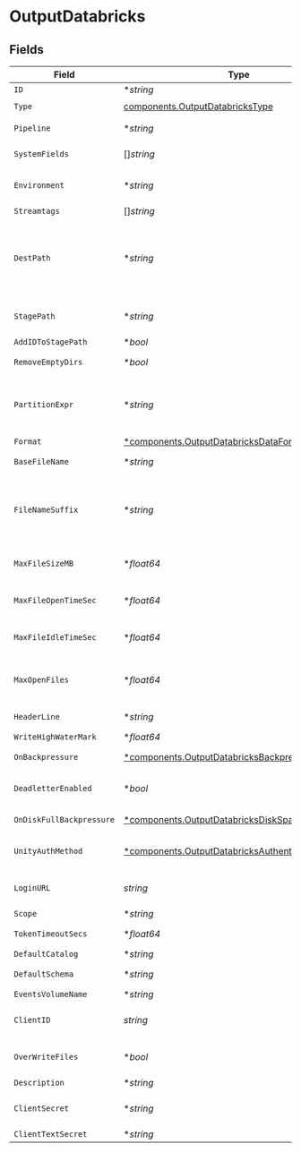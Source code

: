 # OutputDatabricks


## Fields

| Field                                                                                                                                                                                                                                                                          | Type                                                                                                                                                                                                                                                                           | Required                                                                                                                                                                                                                                                                       | Description                                                                                                                                                                                                                                                                    |
| ------------------------------------------------------------------------------------------------------------------------------------------------------------------------------------------------------------------------------------------------------------------------------ | ------------------------------------------------------------------------------------------------------------------------------------------------------------------------------------------------------------------------------------------------------------------------------ | ------------------------------------------------------------------------------------------------------------------------------------------------------------------------------------------------------------------------------------------------------------------------------ | ------------------------------------------------------------------------------------------------------------------------------------------------------------------------------------------------------------------------------------------------------------------------------ |
| `ID`                                                                                                                                                                                                                                                                           | **string*                                                                                                                                                                                                                                                                      | :heavy_minus_sign:                                                                                                                                                                                                                                                             | Unique ID for this output                                                                                                                                                                                                                                                      |
| `Type`                                                                                                                                                                                                                                                                         | [components.OutputDatabricksType](../../models/components/outputdatabrickstype.md)                                                                                                                                                                                             | :heavy_check_mark:                                                                                                                                                                                                                                                             | N/A                                                                                                                                                                                                                                                                            |
| `Pipeline`                                                                                                                                                                                                                                                                     | **string*                                                                                                                                                                                                                                                                      | :heavy_minus_sign:                                                                                                                                                                                                                                                             | Pipeline to process data before sending out to this output                                                                                                                                                                                                                     |
| `SystemFields`                                                                                                                                                                                                                                                                 | []*string*                                                                                                                                                                                                                                                                     | :heavy_minus_sign:                                                                                                                                                                                                                                                             | Fields to automatically add to events, such as cribl_pipe. Supports wildcards.                                                                                                                                                                                                 |
| `Environment`                                                                                                                                                                                                                                                                  | **string*                                                                                                                                                                                                                                                                      | :heavy_minus_sign:                                                                                                                                                                                                                                                             | Optionally, enable this config only on a specified Git branch. If empty, will be enabled everywhere.                                                                                                                                                                           |
| `Streamtags`                                                                                                                                                                                                                                                                   | []*string*                                                                                                                                                                                                                                                                     | :heavy_minus_sign:                                                                                                                                                                                                                                                             | Tags for filtering and grouping in @{product}                                                                                                                                                                                                                                  |
| `DestPath`                                                                                                                                                                                                                                                                     | **string*                                                                                                                                                                                                                                                                      | :heavy_minus_sign:                                                                                                                                                                                                                                                             | Optional path to prepend to files before uploading. Must be a JavaScript expression (which can evaluate to a constant value), enclosed in quotes or backticks. Can be evaluated only at init time. Example referencing a Global Variable: `myEventsVolumePath-${C.vars.myVar}` |
| `StagePath`                                                                                                                                                                                                                                                                    | **string*                                                                                                                                                                                                                                                                      | :heavy_minus_sign:                                                                                                                                                                                                                                                             | Filesystem location in which to buffer files before compressing and moving to final destination. Use performant, stable storage.                                                                                                                                               |
| `AddIDToStagePath`                                                                                                                                                                                                                                                             | **bool*                                                                                                                                                                                                                                                                        | :heavy_minus_sign:                                                                                                                                                                                                                                                             | Add the Output ID value to staging location                                                                                                                                                                                                                                    |
| `RemoveEmptyDirs`                                                                                                                                                                                                                                                              | **bool*                                                                                                                                                                                                                                                                        | :heavy_minus_sign:                                                                                                                                                                                                                                                             | Remove empty staging directories after moving files                                                                                                                                                                                                                            |
| `PartitionExpr`                                                                                                                                                                                                                                                                | **string*                                                                                                                                                                                                                                                                      | :heavy_minus_sign:                                                                                                                                                                                                                                                             | JavaScript expression defining how files are partitioned and organized. Default is date-based. If blank, Stream will fall back to the event's __partition field value – if present – otherwise to each location's root directory.                                              |
| `Format`                                                                                                                                                                                                                                                                       | [*components.OutputDatabricksDataFormat](../../models/components/outputdatabricksdataformat.md)                                                                                                                                                                                | :heavy_minus_sign:                                                                                                                                                                                                                                                             | Format of the output data                                                                                                                                                                                                                                                      |
| `BaseFileName`                                                                                                                                                                                                                                                                 | **string*                                                                                                                                                                                                                                                                      | :heavy_minus_sign:                                                                                                                                                                                                                                                             | JavaScript expression to define the output filename prefix (can be constant)                                                                                                                                                                                                   |
| `FileNameSuffix`                                                                                                                                                                                                                                                               | **string*                                                                                                                                                                                                                                                                      | :heavy_minus_sign:                                                                                                                                                                                                                                                             | JavaScript expression to define the output filename suffix (can be constant).  The `__format` variable refers to the value of the `Data format` field (`json` or `raw`).  The `__compression` field refers to the kind of compression being used (`none` or `gzip`).           |
| `MaxFileSizeMB`                                                                                                                                                                                                                                                                | **float64*                                                                                                                                                                                                                                                                     | :heavy_minus_sign:                                                                                                                                                                                                                                                             | Maximum uncompressed output file size. Files of this size will be closed and moved to final output location.                                                                                                                                                                   |
| `MaxFileOpenTimeSec`                                                                                                                                                                                                                                                           | **float64*                                                                                                                                                                                                                                                                     | :heavy_minus_sign:                                                                                                                                                                                                                                                             | Maximum amount of time to write to a file. Files open for longer than this will be closed and moved to final output location.                                                                                                                                                  |
| `MaxFileIdleTimeSec`                                                                                                                                                                                                                                                           | **float64*                                                                                                                                                                                                                                                                     | :heavy_minus_sign:                                                                                                                                                                                                                                                             | Maximum amount of time to keep inactive files open. Files open for longer than this will be closed and moved to final output location.                                                                                                                                         |
| `MaxOpenFiles`                                                                                                                                                                                                                                                                 | **float64*                                                                                                                                                                                                                                                                     | :heavy_minus_sign:                                                                                                                                                                                                                                                             | Maximum number of files to keep open concurrently. When exceeded, @{product} will close the oldest open files and move them to the final output location.                                                                                                                      |
| `HeaderLine`                                                                                                                                                                                                                                                                   | **string*                                                                                                                                                                                                                                                                      | :heavy_minus_sign:                                                                                                                                                                                                                                                             | If set, this line will be written to the beginning of each output file                                                                                                                                                                                                         |
| `WriteHighWaterMark`                                                                                                                                                                                                                                                           | **float64*                                                                                                                                                                                                                                                                     | :heavy_minus_sign:                                                                                                                                                                                                                                                             | Buffer size used to write to a file                                                                                                                                                                                                                                            |
| `OnBackpressure`                                                                                                                                                                                                                                                               | [*components.OutputDatabricksBackpressureBehavior](../../models/components/outputdatabricksbackpressurebehavior.md)                                                                                                                                                            | :heavy_minus_sign:                                                                                                                                                                                                                                                             | How to handle events when all receivers are exerting backpressure                                                                                                                                                                                                              |
| `DeadletterEnabled`                                                                                                                                                                                                                                                            | **bool*                                                                                                                                                                                                                                                                        | :heavy_minus_sign:                                                                                                                                                                                                                                                             | If a file fails to move to its final destination after the maximum number of retries, move it to a designated directory to prevent further errors                                                                                                                              |
| `OnDiskFullBackpressure`                                                                                                                                                                                                                                                       | [*components.OutputDatabricksDiskSpaceProtection](../../models/components/outputdatabricksdiskspaceprotection.md)                                                                                                                                                              | :heavy_minus_sign:                                                                                                                                                                                                                                                             | How to handle events when disk space is below the global 'Min free disk space' limit                                                                                                                                                                                           |
| `UnityAuthMethod`                                                                                                                                                                                                                                                              | [*components.OutputDatabricksAuthenticationMethod](../../models/components/outputdatabricksauthenticationmethod.md)                                                                                                                                                            | :heavy_minus_sign:                                                                                                                                                                                                                                                             | Unity Catalog authentication method. Choose Manual to enter credentials directly, or Secret to use a stored secret.                                                                                                                                                            |
| `LoginURL`                                                                                                                                                                                                                                                                     | *string*                                                                                                                                                                                                                                                                       | :heavy_check_mark:                                                                                                                                                                                                                                                             | URL for Unity Catalog OAuth token endpoint (example: 'https://your-workspace.cloud.databricks.com/oauth/token')                                                                                                                                                                |
| `Scope`                                                                                                                                                                                                                                                                        | **string*                                                                                                                                                                                                                                                                      | :heavy_minus_sign:                                                                                                                                                                                                                                                             | OAuth scope for Unity Catalog authentication                                                                                                                                                                                                                                   |
| `TokenTimeoutSecs`                                                                                                                                                                                                                                                             | **float64*                                                                                                                                                                                                                                                                     | :heavy_minus_sign:                                                                                                                                                                                                                                                             | How often the OAuth token should be refreshed                                                                                                                                                                                                                                  |
| `DefaultCatalog`                                                                                                                                                                                                                                                               | **string*                                                                                                                                                                                                                                                                      | :heavy_minus_sign:                                                                                                                                                                                                                                                             | Name of the catalog to use for the output                                                                                                                                                                                                                                      |
| `DefaultSchema`                                                                                                                                                                                                                                                                | **string*                                                                                                                                                                                                                                                                      | :heavy_minus_sign:                                                                                                                                                                                                                                                             | Name of the catalog schema to use for the output                                                                                                                                                                                                                               |
| `EventsVolumeName`                                                                                                                                                                                                                                                             | **string*                                                                                                                                                                                                                                                                      | :heavy_minus_sign:                                                                                                                                                                                                                                                             | Name of the events volume in Databricks                                                                                                                                                                                                                                        |
| `ClientID`                                                                                                                                                                                                                                                                     | *string*                                                                                                                                                                                                                                                                       | :heavy_check_mark:                                                                                                                                                                                                                                                             | JavaScript expression to compute the OAuth client ID for Unity Catalog authentication. Can be a constant.                                                                                                                                                                      |
| `OverWriteFiles`                                                                                                                                                                                                                                                               | **bool*                                                                                                                                                                                                                                                                        | :heavy_minus_sign:                                                                                                                                                                                                                                                             | Uploaded files should be overwritten if they already exist. If disabled, upload will fail if a file already exists.                                                                                                                                                            |
| `Description`                                                                                                                                                                                                                                                                  | **string*                                                                                                                                                                                                                                                                      | :heavy_minus_sign:                                                                                                                                                                                                                                                             | N/A                                                                                                                                                                                                                                                                            |
| `ClientSecret`                                                                                                                                                                                                                                                                 | **string*                                                                                                                                                                                                                                                                      | :heavy_minus_sign:                                                                                                                                                                                                                                                             | JavaScript expression to compute the OAuth client secret for Unity Catalog authentication. Can be a constant.                                                                                                                                                                  |
| `ClientTextSecret`                                                                                                                                                                                                                                                             | **string*                                                                                                                                                                                                                                                                      | :heavy_minus_sign:                                                                                                                                                                                                                                                             | Select or create a stored text secret                                                                                                                                                                                                                                          |